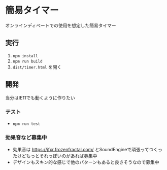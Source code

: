 # 簡易タイマー

オンラインディベートでの使用を想定した簡易タイマー

## 実行

1. `npm install`
1. `npm run build`
1. `dist/timer.html` を開く

## 開発

当分はIE11でも動くように作りたい

### テスト

* `npm run test`

### 効果音など募集中

* 効果音は https://jfxr.frozenfractal.com/ とSoundEngineで頑張ってつくったけどもっとそれっぽいのがあれば募集中
* デザインもスキン的な感じで他のパターンもあると良さそうなので募集中
